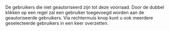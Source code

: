 De gebruikers die niet geautoriseerd zijn tot deze voorraad. Door de dubbel klikken op een regel zal een gebruiker toegevoegd worden aan de geautoriseerde gebruikers. Via rechtermuis knop kunt u ook meerdere geselecteerde gebruikers in een keer overzetten.
